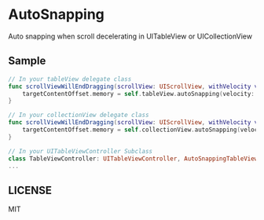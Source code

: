 # AutoSnapping
Auto snapping when scroll decelerating in UITableView or UICollectionView

## Sample
```swift
// In your tableView delegate class
func scrollViewWillEndDragging(scrollView: UIScrollView, withVelocity velocity: CGPoint, targetContentOffset: UnsafeMutablePointer<CGPoint>) {
    targetContentOffset.memory = self.tableView.autoSnapping(velocity: velocity, targetOffset: targetContentOffset.memory)
}
```

```swift
// In your collectionView delegate class
func scrollViewWillEndDragging(scrollView: UIScrollView, withVelocity velocity: CGPoint, targetContentOffset: UnsafeMutablePointer<CGPoint>) {
    targetContentOffset.memory = self.collectionView.autoSnapping(velocity: velocity, targetOffset: targetContentOffset.memory)
}
```

```swift
// In your UITableViewController Subclass
class TableViewController: UITableViewController, AutoSnappingTableViewDelegate {
...
```

## LICENSE
MIT
